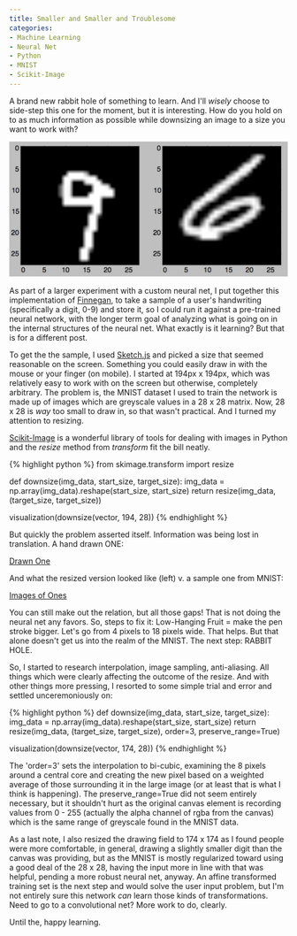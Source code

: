 ```yaml
---
title: Smaller and Smaller and Troublesome
categories:
- Machine Learning
- Neural Net
- Python
- MNIST
- Scikit-Image
---
```


A brand new rabbit hole of something to learn.  And I'll *wisely* choose to side-step this one for the moment, but it is interesting.  How do you hold on to as much information as possible while downsizing an image to a size you want to work with?

![Handwritten Digits](/images/digit_compare.png)


As part of a larger experiment with a custom neural net, I put together this implementation of [Finnegan](http://uglyboxer.pythonanywhere.com), to take a sample of a user's handwriting (specifically a digit, 0-9) and store it, so I could run it against a pre-trained neural network, with the longer term goal of analyzing what is going on in the internal structures of the neural net.  What exactly is it learning?  But that is for a different post.  

To get the the sample, I used [Sketch.js](http://intridea.github.io/sketch.js/) and picked a size that seemed reasonable on the screen.  Something you could easily draw in with the mouse or your finger (on mobile).  I started at 194px x 194px, which was relatively easy to work with on the screen but otherwise, completely arbitrary.  The problem is, the MNIST dataset I used to train the network is made up of images which are greyscale values in a 28 x 28 matrix.  Now, 28 x 28 is *way* too small to draw in, so that wasn't practical. And I turned my attention to resizing.

[Scikit-Image](http://scikit-image.org/docs/stable/auto_examples/index.html) is a wonderful library of tools for dealing with images in Python and the *resize* method from *transform* fit the bill neatly.

{% highlight python %}
from skimage.transform import resize

def downsize(img_data, start_size, target_size):
    img_data = np.array(img_data).reshape(start_size, start_size)
    return resize(img_data, (target_size, target_size))

visualization(downsize(vector, 194, 28))
{% endhighlight %}

But quickly the problem asserted itself.  Information was being lost in translation.  A hand drawn ONE:

[Drawn One](/images/drawn_one.png)

And what the resized version looked like (left) v. a sample one from MNIST:

[Images of Ones](/images/compare_ones.png)

You can still make out the relation, but all those gaps!  That is not doing the neural net any favors.  So, steps to fix it: Low-Hanging Fruit = make the pen stroke bigger.  Let's go from 4 pixels to 18 pixels wide.  That helps.  But that alone doesn't get us into the realm of the MNIST.  The next step: RABBIT HOLE.

So, I started to research interpolation, image sampling, anti-aliasing. All things which were clearly affecting the outcome of the resize.  And with other things more pressing, I resorted to some simple trial and error and settled unceremoniously on:

{% highlight python %}
def downsize(img_data, start_size, target_size):
    img_data = np.array(img_data).reshape(start_size, start_size)
    return resize(img_data, (target_size, target_size), order=3, preserve_range=True)

visualization(downsize(vector, 174, 28))
{% endhighlight %}

The 'order=3' sets the interpolation to bi-cubic, examining the 8 pixels around a central core and creating the new pixel based on a weighted average of those surrounding it in the large image (or at least that is what I think is happening).  The preserve_range=True did not seem entirely necessary, but it shouldn't hurt as the original canvas element is recording values from 0 - 255 (actually the alpha channel of rgba from the canvas) which is the same range of greyscale found in the MNIST data.

As a last note, I also resized the drawing field to 174 x 174 as I found people were more comfortable, in general, drawing a slightly smaller digit than the canvas was providing, but as the MNIST is mostly regularized toward using a good deal of the 28 x 28, having the input more in line with that was helpful, pending a more robust neural net, anyway.  An affine transformed training set is the next step and would solve the user input problem, but I'm not entirely sure this network *can* learn those kinds of transformations.  Need to go to a convolutional net?  More work to do, clearly.

Until the, happy learning.
